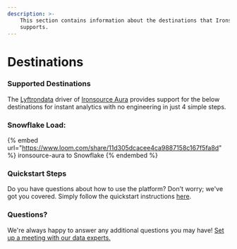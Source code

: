 ```yaml
---
description: >-
    This section contains information about the destinations that Ironsource Aura
    supports.
---
```


# Destinations

### Supported Destinations

The [Lyftrondata](https://www.lyftrondata.com/) driver of [Ironsource Aura](https://www.lyftrondata.com/integration/ironsource-aura/) provides support for the below destinations for instant analytics with no engineering in just 4 simple steps.

### Snowflake Load:

{% embed url="https://www.loom.com/share/11d305dcacee4ca9887158c167f5fa8d" %}
ironsource-aura to Snowflake
{% endembed %}

### Quickstart Steps

Do you have questions about how to use the platform? Don't worry; we've got you covered. Simply follow the quickstart instructions [here](../../../quickstart-steps.md).

### Questions? <a href="#questions" id="questions"></a>

We're always happy to answer any additional questions you may have! [Set up a meeting with our data experts.](https://www.lyftrondata.com/book-a-meeting/)
